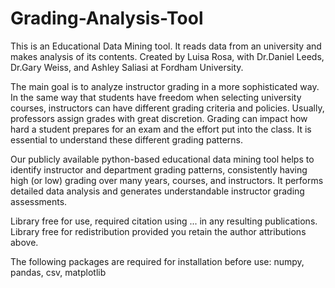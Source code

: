 # Grading-Analysis-Tool
This is an Educational Data Mining tool. It reads data from an university and makes analysis of its contents. Created by Luisa Rosa, with Dr.Daniel Leeds, Dr.Gary Weiss, and Ashley Saliasi at Fordham University.

The main goal is to analyze instructor grading in a more sophisticated way. In the same way that students have freedom when selecting university courses, instructors can have different grading criteria and policies. Usually, professors assign grades with great discretion. Grading can impact how hard a student prepares for an exam and the effort put into the class. It is essential to understand these different grading patterns.

Our publicly available python-based educational data mining tool helps to identify instructor and department grading patterns, consistently having high (or low) grading over many years, courses, and instructors. It performs detailed data analysis and generates understandable instructor grading assessments.

Library free for use, required citation using ... in any resulting publications.
Library free for redistribution provided you retain the author attributions above.

The following packages are required for installation before use: numpy, pandas, csv, matplotlib
